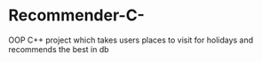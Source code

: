 # Recommender-C-
OOP C++ project which takes users places to visit for holidays and recommends the best in db
